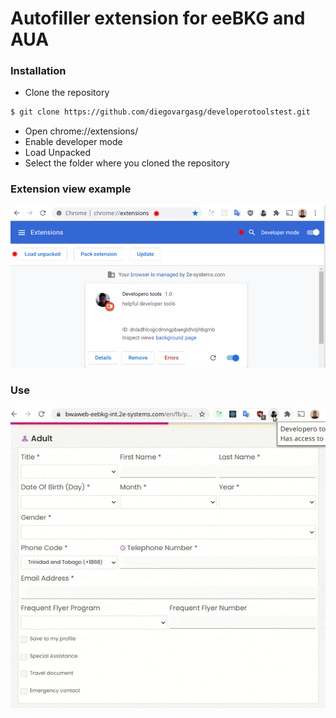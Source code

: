 # Autofiller extension for eeBKG and AUA


### Installation

- Clone the repository

```sh
$ git clone https://github.com/diegovargasg/developerotoolstest.git
```

- Open chrome://extensions/
- Enable developer mode
- Load Unpacked
- Select the folder where you cloned the repository


### Extension view example

![Alt text](extensions.png?raw=true "Extensions")

### Use

![Alt text](use.gif?raw=true "Extensions")